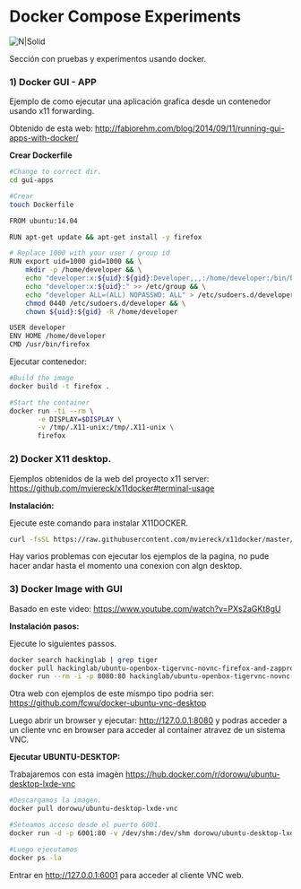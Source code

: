 # Docker Compose Experiments

![N|Solid](https://www.openshift.org/img/logo-docker-h.svg)

Sección con pruebas y experimentos usando docker.

### 1) Docker GUI - APP

Ejemplo de como ejecutar una aplicación grafica desde un contenedor usando x11 forwarding.

Obtenido de esta web: http://fabiorehm.com/blog/2014/09/11/running-gui-apps-with-docker/


**Crear Dockerfile**
```sh
#Change to correct dir.
cd gui-apps

#Crear
touch Dockerfile

FROM ubuntu:14.04

RUN apt-get update && apt-get install -y firefox

# Replace 1000 with your user / group id
RUN export uid=1000 gid=1000 && \
    mkdir -p /home/developer && \
    echo "developer:x:${uid}:${gid}:Developer,,,:/home/developer:/bin/bash" >> /etc/passwd && \
    echo "developer:x:${uid}:" >> /etc/group && \
    echo "developer ALL=(ALL) NOPASSWD: ALL" > /etc/sudoers.d/developer && \
    chmod 0440 /etc/sudoers.d/developer && \
    chown ${uid}:${gid} -R /home/developer

USER developer
ENV HOME /home/developer
CMD /usr/bin/firefox
```

Ejecutar contenedor:

```sh
#Build the image
docker build -t firefox .

#Start the container
docker run -ti --rm \
       -e DISPLAY=$DISPLAY \
       -v /tmp/.X11-unix:/tmp/.X11-unix \
       firefox

```

### 2) Docker X11 desktop.

Ejemplos obtenidos de la web del proyecto x11 server: https://github.com/mviereck/x11docker#terminal-usage

**Instalación:**

Ejecute este comando para instalar X11DOCKER.

```sh
curl -fsSL https://raw.githubusercontent.com/mviereck/x11docker/master/x11docker | sudo bash -s -- --update
```
Hay varios problemas con ejecutar los ejemplos de la pagina, no pude hacer andar hasta el momento una conexion con algn desktop.

### 3) Docker Image with GUI

Basado en este video: https://www.youtube.com/watch?v=PXs2aGKt8gU

**Instalación pasos:**

Ejecute lo siguientes passos.

```sh
docker search hackinglab | grep tiger
docker pull hackinglab/ubuntu-openbox-tigervnc-novnc-firefox-and-zapproxy
docker run --rm -i -p 8080:80 hackinglab/ubuntu-openbox-tigervnc-novnc-firefox-and-zapproxy
```

Otra web con ejemplos de este mismpo tipo podria ser: https://github.com/fcwu/docker-ubuntu-vnc-desktop

Luego abrir un browser y ejecutar: http://127.0.0.1:8080 y podras acceder a un cliente vnc en browser para acceder al container atravez de un sistema VNC.

**Ejecutar UBUNTU-DESKTOP:**

Trabajaremos con esta imagèn https://hub.docker.com/r/dorowu/ubuntu-desktop-lxde-vnc

```sh
#Descargamos la imagen.
docker pull dorowu/ubuntu-desktop-lxde-vnc

#Seteamos acceso desde el puerto 6001.
docker run -d -p 6001:80 -v /dev/shm:/dev/shm dorowu/ubuntu-desktop-lxde-vnc --name UBUNTU-DESKTOP-1

#Luego ejecutamos
docker ps -la
```
Entrar en http://127.0.0.1:6001 para acceder al cliente VNC web.
